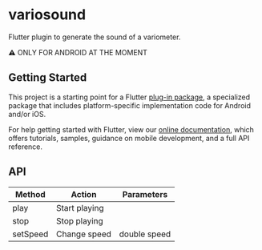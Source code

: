# variosound

Flutter plugin to generate the sound of a variometer.

⚠️ ONLY FOR ANDROID AT THE MOMENT

## Getting Started

This project is a starting point for a Flutter
[plug-in package](https://flutter.dev/developing-packages/),
a specialized package that includes platform-specific implementation code for
Android and/or iOS.

For help getting started with Flutter, view our 
[online documentation](https://flutter.dev/docs), which offers tutorials, 
samples, guidance on mobile development, and a full API reference.


## API

| Method   | Action        | Parameters   |
| -------- | ------------- | ------------ |
| play     | Start playing |              |
| stop     | Stop playing  |              |
| setSpeed | Change speed  | double speed |